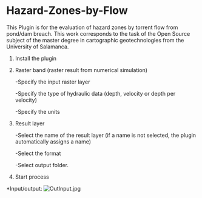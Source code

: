 # Hazard-Zones-by-Flow
This Plugin is for the evaluation of hazard zones by torrent flow from pond/dam breach. This work corresponds to the task of the Open Source subject of the master degree in cartographic geotechnologies from the University of Salamanca.

1. Install the plugin

2. Raster band (raster result from numerical simulation)

	-Specify the input raster layer
    
	-Specify the type of hydraulic data (depth, velocity or depth per velocity)
    
	-Specify the units 
    
3. Result layer

	-Select the name of the result layer (if a name is not selected, the plugin automatically assigns a name)
    
	-Select the format
    
	-Select output folder.
    
4. Start process

*Input/output:
![OutInput.jpg]({{site.baseurl}}/OutInput.jpg)
